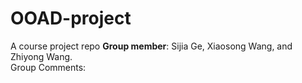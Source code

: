 # OOAD-project
A course project repo
**Group member**: Sijia Ge, Xiaosong Wang, and Zhiyong Wang.<br>
Group Comments:
